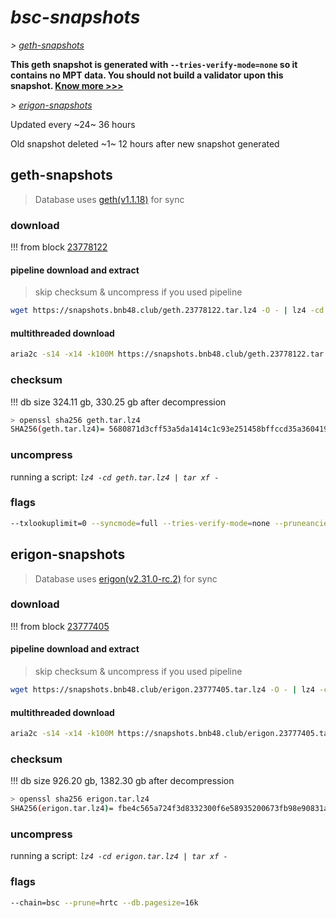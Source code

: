 # *bsc-snapshots*


*\> [geth-snapshots](#geth-snapshots)*

**This geth snapshot is generated with `--tries-verify-mode=none` so it contains no MPT data. You should not build a validator upon this snapshot. [Know more >>>](https://github.com/bnb-chain/bsc/pull/926)**

*\> [erigon-snapshots](#erigon-snapshots)*

Updated every ~24~ 36 hours

Old snapshot deleted ~1~ 12 hours after new snapshot generated

## geth-snapshots


> Database uses [geth(v1.1.18)](https://github.com/bnb-chain/bsc/releases/tag/v1.1.18) for sync


### download

<!-- begin_geth -->

!!! from block [23778122](https://bscscan.com/block/23778122)

#### pipeline download and extract
> skip checksum & uncompress if you used pipeline
```bash
wget https://snapshots.bnb48.club/geth.23778122.tar.lz4 -O - | lz4 -cd | tar xf -
```

#### multithreaded download

```bash
aria2c -s14 -x14 -k100M https://snapshots.bnb48.club/geth.23778122.tar.lz4 -o geth.tar.lz4
```


### checksum

!!! db size 324.11 gb, 330.25 gb after decompression
```bash
> openssl sha256 geth.tar.lz4
SHA256(geth.tar.lz4)= 5680871d3cff53a5da1414c1c93e251458bffccd35a360419bdccf9db817b25a
```

<!-- end_geth -->

### uncompress


running a script: _`lz4 -cd geth.tar.lz4 | tar xf -`_


### flags


```bash
--txlookuplimit=0 --syncmode=full --tries-verify-mode=none --pruneancient=true --diffblock=5000
```


## erigon-snapshots


> Database uses [erigon(v2.31.0-rc.2)](https://github.com/ledgerwatch/erigon/releases/tag/v2.31.0-rc.2) for sync


### download

<!-- begin_erigon -->

!!! from block [23777405](https://bscscan.com/block/23777405)

#### pipeline download and extract
> skip checksum & uncompress if you used pipeline
```bash
wget https://snapshots.bnb48.club/erigon.23777405.tar.lz4 -O - | lz4 -cd | tar xf -
```

#### multithreaded download

```bash
aria2c -s14 -x14 -k100M https://snapshots.bnb48.club/erigon.23777405.tar.lz4 -o erigon.tar.lz4
```


### checksum

!!! db size 926.20 gb, 1382.30 gb after decompression
```bash
> openssl sha256 erigon.tar.lz4
SHA256(erigon.tar.lz4)= fbe4c565a724f3d8332300f6e58935200673fb98e90831a49722dc438117f3c1
```

<!-- end_erigon -->


### uncompress


running a script: _`lz4 -cd erigon.tar.lz4 | tar xf -`_


### flags


```bash
--chain=bsc --prune=hrtc --db.pagesize=16k
```
